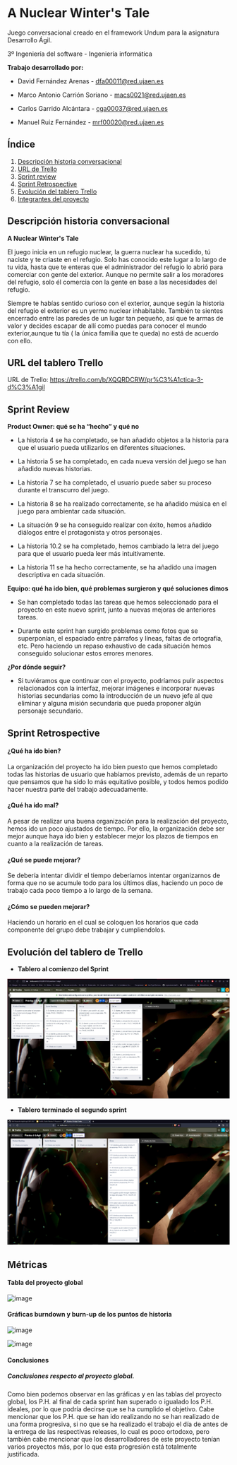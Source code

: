 # A Nuclear Winter's Tale

Juego conversacional creado en el framework Undum para la asignatura Desarrollo Ágil.


3º Ingeniería del software - Ingeniería informática


**Trabajo desarrollado por:**


- David Fernández Arenas - dfa00011@red.ujaen.es

- Marco Antonio Carrión Soriano - macs0021@red.ujaen.es

- Carlos Garrido Alcántara - cga00037@red.ujaen.es

- Manuel Ruiz Fernández - mrf00020@red.ujaen.es


## Índice
 1. [Descripción historia conversacional](#historia)
 2. [URL de Trello](#Trello)
 3. [Sprint review](#Review)
 4. [Sprint Retrospective](#Retro)
 5. [Evolución del tablero Trello](#Tablero)
 6. [Integrantes del proyecto](#Evolución)
 


<a name="historia"></a>
## Descripción historia conversacional

**A Nuclear Winter's Tale**

El juego inicia en un refugio nuclear, la guerra nuclear ha sucedido, tú naciste y te criaste en el refugio. Solo has conocido este lugar a lo largo de tu vida, hasta que te enteras que el administrador del refugio lo abrió para comerciar con gente del exterior. Aunque no permite salir a los moradores del refugio, solo él comercia con la gente en base a las necesidades del refugio.

Siempre te habías sentido curioso con el exterior, aunque según la historia del refugio el exterior es un yermo nuclear inhabitable. También te sientes encerrado entre las paredes de un lugar tan pequeño, así que te armas de valor y decides  escapar de allí como puedas para conocer el mundo exterior,aunque tu tía ( la única familia que te queda) no está de acuerdo con ello.



<a name="Trello"></a>
## URL del tablero Trello

URL de Trello: https://trello.com/b/XQQRDCRW/pr%C3%A1ctica-3-d%C3%A1gil


<a name="Review"></a>
## Sprint Review

**Product Owner: qué se ha “hecho” y qué no**

- La historia 4 se ha completado, se han añadido objetos a la historia para que el usuario pueda utilizarlos en diferentes situaciones.

- La historia 5 se ha completado, en cada nueva versión del juego se han añadido nuevas historias.

- La historia 7 se ha completado, el usuario puede saber su proceso durante el transcurro del juego.

- La historia 8 se ha realizado correctamente, se ha añadido música en el juego para ambientar cada situación.

- La situación 9 se ha conseguido realizar con éxito, hemos añadido diálogos entre el protagonista y otros personajes.

- La historia 10.2 se ha completado, hemos cambiado la letra del juego para que el usuario pueda leer más intuitivamente.

- La historia 11 se ha hecho correctamente, se ha añadido una imagen descriptiva en cada situación.


**Equipo: qué ha ido bien, qué problemas surgieron y qué soluciones dimos**

- Se han completado todas las tareas que hemos seleccionado para el proyecto en este nuevo sprint, junto a nuevas mejoras de anteriores tareas.

- Durante este sprint han surgido problemas como fotos que se superponían, el espaciado entre párrafos y líneas, faltas de ortografía, etc. Pero haciendo un repaso exhaustivo de cada situación hemos conseguido solucionar estos errores menores. 



**¿Por dónde seguir?**

- Si tuviéramos que continuar con el proyecto, podríamos pulir aspectos relacionados con la interfaz, mejorar imágenes e incorporar nuevas historias secundarias como la introducción de un nuevo jefe al que eliminar y alguna misión secundaria que pueda proponer algún personaje secundario.


<a name="Retro"></a>
## Sprint Retrospective
#### ¿Qué ha ido bien?

La organización del proyecto ha ido bien puesto que hemos completado todas las  historias de usuario que habíamos previsto, además de un reparto que pensamos
que ha sido lo más equitativo posible, y todos hemos podido hacer nuestra parte del trabajo adecuadamente.


#### ¿Qué ha ido mal?

A pesar de realizar una buena organización para la realización del proyecto, hemos ido un poco ajustados de tiempo. Por ello, la organización debe ser mejor aunque haya ido bien y establecer mejor los plazos de tiempos en cuanto a la realización de tareas.

#### ¿Qué se puede mejorar?

Se debería intentar dividir el tiempo deberíamos intentar organizarnos de forma que no se acumule todo para los últimos días, haciendo un poco de trabajo cada poco tiempo a lo largo de la semana.

#### ¿Cómo se pueden mejorar?

Haciendo un horario en el cual se coloquen los horarios que cada componente del grupo debe trabajar y cumpliendolos.


<a name="Tablero"></a>
## Evolución del tablero de Trello

- **Tablero al comienzo del Sprint**
<img src="capturas/Inicio.JPG" alt="imagen 3" title="Imagen 3">

- **Tablero terminado el segundo sprint**
<img src="capturas/finaltotal.png" alt="imagen 3" title="Imagen 3">


<a name="Evolución"></a>

## Métricas

#### Tabla del proyecto global

![image](https://user-images.githubusercontent.com/99319104/169515608-66905507-8ab2-4c71-893b-03f08a3f8e40.png)

#### Gráficas burndown y burn-up de los puntos de historia

![image](https://user-images.githubusercontent.com/99319104/169515685-eeee6cff-6a6c-4f35-9108-e2767615260b.png)

![image](https://user-images.githubusercontent.com/99319104/169515735-b13161cf-5cf8-413a-baa6-0773b41642dd.png)

#### Conclusiones

##### Conclusiones respecto al proyecto global.

Como bien podemos observar en las gráficas y en las tablas del proyecto global, los P.H. al final de cada sprint han superado o igualado los P.H. ideales, por lo que podría decirse que se ha cumplido el objetivo. Cabe mencionar que los P.H. que se han ido realizando no se han realizado de una forma progresiva, si no que se ha realizado el trabajo el día de antes de la entrega de las respectivas releases, lo cual es poco ortodoxo, pero también cabe mencionar que los desarrolladores de este proyecto tenían varios proyectos más, por lo que esta progresión está totalmente justificada. 

